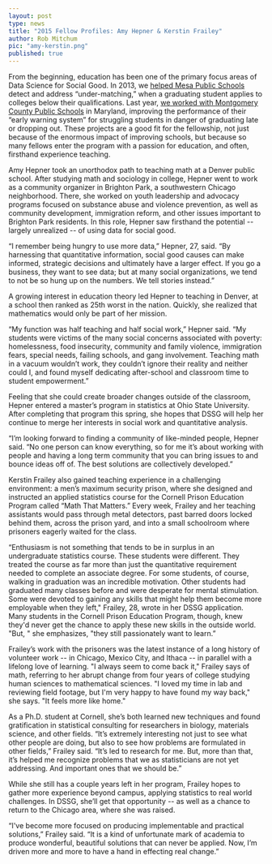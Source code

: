 ```yaml
---
layout: post
type: news
title: "2015 Fellow Profiles: Amy Hepner & Kerstin Frailey"
author: Rob Mitchum
pic: "amy-kerstin.png"
published: true
---
```


From the beginning, education has been one of the primary focus areas of Data Science for Social Good. In 2013, we [helped Mesa Public Schools](http://dssg.uchicago.edu/2014/01/16/mesa-undermining-undermatching.html) detect and address “under-matching,” when a graduating student applies to colleges below their qualifications. Last year, [we worked with Montgomery County Public Schools](http://dssg.uchicago.edu/2014/11/20/mcps-models-struggling-students.html) in Maryland, improving the performance of their “early warning system” for struggling students in danger of graduating late or dropping out. These projects are a good fit for the fellowship, not just because of the enormous impact of improving schools, but because so many fellows enter the program with a passion for education, and often, firsthand experience teaching.

Amy Hepner took an unorthodox path to teaching math at a Denver public school. After studying math and sociology in college, Hepner went to work as a community organizer in Brighton Park, a southwestern Chicago neighborhood. There, she worked on youth leadership and advocacy programs focused on substance abuse and violence prevention, as well as community development, immigration reform, and other issues important to Brighton Park residents. In this role, Hepner saw firsthand the potential -- largely unrealized -- of using data for social good.

“I remember being hungry to use more data,” Hepner, 27, said. “By harnessing that quantitative information, social good causes can make informed, strategic decisions and ultimately have a larger effect.  If you go a business, they want to see data; but at many social organizations, we tend to not be so hung up on the numbers.  We tell stories instead.”

A growing interest in education theory led Hepner to teaching in Denver, at a school then ranked as 25th worst in the nation. Quickly, she realized that mathematics would only be part of her mission.

“My function was half teaching and half social work,” Hepner said. “My students were victims of the many social concerns associated with poverty: homelessness, food insecurity, community and family violence, immigration fears, special needs, failing schools, and gang involvement. Teaching math in a vacuum wouldn’t work, they couldn’t ignore their reality and neither could I, and found myself dedicating after-school and classroom time to student empowerment.”

Feeling that she could create broader changes outside of the classroom, Hepner entered a master’s program in statistics at Ohio State University. After completing that program this spring, she hopes that DSSG will help her continue to merge her interests in social work and quantitative analysis.

“I’m looking forward to finding a community of like-minded people, Hepner said. “No one person can know everything, so for me it’s about working with people and having a long term community that you can bring issues to and bounce ideas off of.  The best solutions are collectively developed.”

Kerstin Frailey also gained teaching experience in a challenging environment: a men’s maximum security prison, where she designed and instructed an applied statistics course for the Cornell Prison Education Program called “Math That Matters.” Every week, Frailey and her teaching assistants would pass through metal detectors, past barred doors locked behind them, across the prison yard, and into a small schoolroom where prisoners eagerly waited for the class.

“Enthusiasm is not something that tends to be in surplus in an undergraduate statistics course. These students were different. They treated the course as far more than just the quantitative requirement needed to complete an associate degree. For some students, of course, walking in graduation was an incredible motivation. Other students had graduated many classes before and were desperate for mental stimulation. Some were devoted to gaining any skills that might help them become more employable when they left,"  Frailey, 28, wrote in her DSSG application.  Many students in the Cornell Prison Education Program, though, knew they'd never get the chance to apply these new skills in the outside world. "But, " she emphasizes, "they still passionately want to learn.”

Frailey’s work with the prisoners was the latest instance of a long history of volunteer work -- in Chicago, Mexico City, and Ithaca -- in parallel with a lifelong love of learning.  "I always seem to come back it," Frailey says of math, referring to her abrupt change from four years of college studying human sciences to mathematical sciences.  "I loved my time in lab and reviewing field footage, but I'm very happy to have found my way back," she says. "It feels more like home."

As a Ph.D. student at Cornell, she’s both learned new techniques and found gratification in statistical consulting for researchers in biology, materials science, and other fields.   “It’s extremely interesting not just to see what other people are doing, but also to see how problems are formulated in other fields,” Frailey said. “It’s led to research for me.  But, more than that, it’s helped me recognize problems that we as statisticians are not yet addressing.  And important ones that we should be.”

While she still has a couple years left in her program, Frailey hopes to gather more experience beyond campus, applying statistics to real world challenges. In DSSG, she’ll get that opportunity -- as well as a chance to return to the Chicago area, where she was raised.

“I've become more focused on producing implementable and practical solutions,” Frailey said. “It is a kind of unfortunate mark of academia to produce wonderful, beautiful solutions that can never be applied. Now, I’m driven more and more to have a hand in effecting real change.”